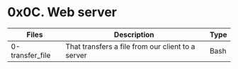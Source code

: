 # 0x0C. Web server

| Files | Description | Type |
| ------ | ---------- | ----- |
| 0-transfer_file | That transfers a file from our client to a server | Bash |
